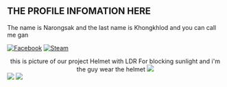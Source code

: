 ## THE PROFILE INFOMATION HERE
The name is Narongsak and the last name is Khongkhlod and you can call me gan

[![Facebook](https://img.shields.io/badge/Facebook-1877F2?style=for-the-badge&logo=facebook&logoColor=white)](https://web.facebook.com/mitky13/)
[![Steam](https://img.shields.io/badge/Steam-000000?style=for-the-badge&logo=steam&logoColor=white)](https://steamcommunity.com/profiles/76561198086407828)

<center>
  this is picture of our project Helmet with LDR For blocking sunlight and i'm the guy wear the helmet
<img src='https://github.com/NarongsakKH/NarongsakKH/assets/118370471/08453d0f-553a-4f49-bf12-16d626327995'>
</center>

<img src='https://i.kym-cdn.com/entries/icons/facebook/000/019/041/tumblr_my1j9fTt3u1s9gsijo1_400.jpg'>
<img src='https://i.kym-cdn.com/entries/icons/original/000/036/788/invisibletom.jpg'>
